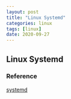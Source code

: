 ```yaml
---
layout: post
title: "Linux Systemd"
categories: linux
tags: [linux]
date: 2020-09-27
---
```


## Linux Systemd

### Reference
[systemd](https://systemd.io/)  
